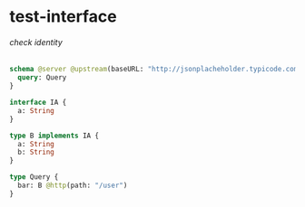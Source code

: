 # test-interface

###### check identity

####
```graphql @server
schema @server @upstream(baseURL: "http://jsonplacheholder.typicode.com") {
  query: Query
}

interface IA {
  a: String
}

type B implements IA {
  a: String
  b: String
}

type Query {
  bar: B @http(path: "/user")
}
```
